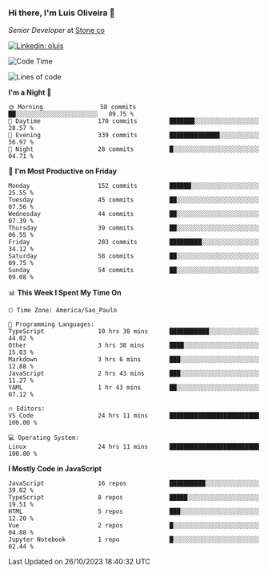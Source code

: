 ### Hi there, I'm Luis Oliveira 👋
*Senior Developer* at [Stone co](https://www.stone.com.br)  

[![Linkedin: oluis](https://img.shields.io/badge/-ooluis-blue?style=flat-square&logo=Linkedin&logoColor=white&link=https://www.linkedin.com/in/ooluis)](https://www.linkedin.com/in/ooluis/)

<!--START_SECTION:waka-->
![Code Time](http://img.shields.io/badge/Code%20Time-3%2C501%20hrs%2053%20mins-blue)

![Lines of code](https://img.shields.io/badge/From%20Hello%20World%20I%27ve%20Written-355.2%20thousand%20lines%20of%20code-blue)

**I'm a Night 🦉** 

```text
🌞 Morning                58 commits          ██░░░░░░░░░░░░░░░░░░░░░░░   09.75 % 
🌆 Daytime                170 commits         ███████░░░░░░░░░░░░░░░░░░   28.57 % 
🌃 Evening                339 commits         ██████████████░░░░░░░░░░░   56.97 % 
🌙 Night                  28 commits          █░░░░░░░░░░░░░░░░░░░░░░░░   04.71 % 
```
📅 **I'm Most Productive on Friday** 

```text
Monday                   152 commits         ██████░░░░░░░░░░░░░░░░░░░   25.55 % 
Tuesday                  45 commits          ██░░░░░░░░░░░░░░░░░░░░░░░   07.56 % 
Wednesday                44 commits          ██░░░░░░░░░░░░░░░░░░░░░░░   07.39 % 
Thursday                 39 commits          ██░░░░░░░░░░░░░░░░░░░░░░░   06.55 % 
Friday                   203 commits         █████████░░░░░░░░░░░░░░░░   34.12 % 
Saturday                 58 commits          ██░░░░░░░░░░░░░░░░░░░░░░░   09.75 % 
Sunday                   54 commits          ██░░░░░░░░░░░░░░░░░░░░░░░   09.08 % 
```


📊 **This Week I Spent My Time On** 

```text
🕑︎ Time Zone: America/Sao_Paulo

💬 Programming Languages: 
TypeScript               10 hrs 38 mins      ███████████░░░░░░░░░░░░░░   44.02 % 
Other                    3 hrs 38 mins       ████░░░░░░░░░░░░░░░░░░░░░   15.03 % 
Markdown                 3 hrs 6 mins        ███░░░░░░░░░░░░░░░░░░░░░░   12.88 % 
JavaScript               2 hrs 43 mins       ███░░░░░░░░░░░░░░░░░░░░░░   11.27 % 
YAML                     1 hr 43 mins        ██░░░░░░░░░░░░░░░░░░░░░░░   07.12 % 

🔥 Editors: 
VS Code                  24 hrs 11 mins      █████████████████████████   100.00 % 

💻 Operating System: 
Linux                    24 hrs 11 mins      █████████████████████████   100.00 % 
```

**I Mostly Code in JavaScript** 

```text
JavaScript               16 repos            ██████████░░░░░░░░░░░░░░░   39.02 % 
TypeScript               8 repos             █████░░░░░░░░░░░░░░░░░░░░   19.51 % 
HTML                     5 repos             ███░░░░░░░░░░░░░░░░░░░░░░   12.20 % 
Vue                      2 repos             █░░░░░░░░░░░░░░░░░░░░░░░░   04.88 % 
Jupyter Notebook         1 repo              █░░░░░░░░░░░░░░░░░░░░░░░░   02.44 % 
```




 Last Updated on 26/10/2023 18:40:32 UTC
<!--END_SECTION:waka-->
